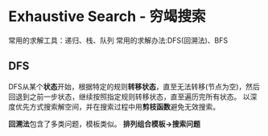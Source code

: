 
# Exhaustive Search - 穷竭搜索

常用的求解工具：递归、栈、队列
常用的求解办法:DFS(回溯法)、BFS

## DFS
DFS从某个**状态**开始，根据特定的规则**转移状态**，直至无法转移(节点为空)，然后回退到之前一步状态，继续按照指定规则转移状态，直至遍历完所有状态。
以深度优先方式搜索解空间，并在搜索过程中用**剪枝函数**避免无效搜索。

**回溯法**包含了多类问题，模板类似。
**排列组合模板->搜索问题**

